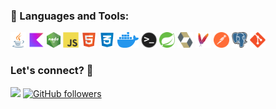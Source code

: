 ### 🚀 Languages and Tools:</summary>

<p align="left">
<img height="25" src="https://github.com/chrpistori/chrpistori/blob/main/svg_logos/java-icon.svg" title="Java" alt="Java" /></code>
<img width="25" height="25" src="https://github.com/chrpistori/chrpistori/blob/main/svg_logos/kotlin_logo.png" title="Kotlin" alt="Kotlin" /></code>
<img height="25" src="https://github.com/chrpistori/chrpistori/blob/main/svg_logos/nodejs.png" title="Node JS" alt="Node JS">
<img width="25" height="25" src="https://github.com/chrpistori/chrpistori/blob/main/svg_logos/javascript-original.svg" title="JavaScript" alt="JavaScript" />
<img width="25" height="25" src="https://github.com/chrpistori/chrpistori/blob/main/svg_logos/html_logo.png" title="HTML" alt="HTML" />
<img width="25" height="25" src="https://github.com/chrpistori/chrpistori/blob/main/svg_logos/css_logo.png" title="CSS" alt="CSS" />
<img height="25" src="https://github.com/chrpistori/chrpistori/blob/main/svg_logos/docker_logo.svg" title="Docker" alt="Docker" />
<img height="25" src="https://github.com/chrpistori/chrpistori/blob/main/svg_logos/terminal.png" title="Terminal" alt="Terminal">
<img width="25" height="25" src="https://github.com/chrpistori/chrpistori/blob/main/svg_logos/springio-icon.svg" title="Spring" alt="Spring" /></code>
<img width="25" height="25" src="https://github.com/chrpistori/chrpistori/blob/main/svg_logos/hibernate-icon.svg" title="Hibernate" alt="Hibernate" /></code>
<img width="25" height="25" src="https://github.com/chrpistori/chrpistori/blob/main/svg_logos/file_type_maven.svg" title="Apache Maven" alt="Apache Maven" /></code>
<img width="25" height="25" src="https://github.com/chrpistori/chrpistori/blob/main/svg_logos/getpostman-icon.svg" title="Postman" alt="Postman" /></code>
<img width="25" height="25" src="https://github.com/chrpistori/chrpistori/blob/main/svg_logos/postgresql-icon.svg" title="Postgres SQL" alt="Postgres SQL"/></code>
<img height="25" src="https://github.com/chrpistori/chrpistori/blob/main/svg_logos/git-original.svg" title="GIT" alt="GIT">
</p>


### Let's connect? 🤝

<p align="left">

<a href="https://linkedin.com/in/chrpistori/"><img src="https://img.shields.io/badge/-LinkedIn-0077B5?style=flat&logo=Linkedin&logoColor=white"/></a>
[![GitHub followers](https://img.shields.io/github/followers/chrpistori.svg?style=social&label=Follow)](https://github.com/chrpistori?tab=followers)
</a>

</p>
